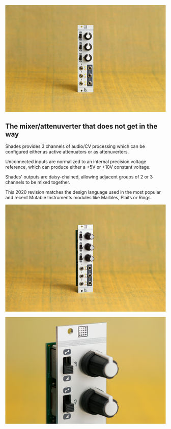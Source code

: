 ![](images/gallery/shades1.jpg)

## The mixer/attenuverter that does not get in the way

Shades provides 3 channels of audio/CV processing which can be configured either as active attenuators or as attenuverters.

Unconnected inputs are normalized to an internal precision voltage reference, which can produce either a +5V or +10V constant voltage.

Shades' outputs are daisy-chained, allowing adjacent groups of 2 or 3 channels to be mixed together.

This 2020 revision matches the design language used in the most popular and recent Mutable Instruments modules like Marbles, Plaits or Rings.

![](images/gallery/shades2.jpg)

![](images/gallery/shades3.jpg)
